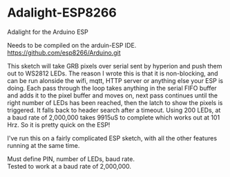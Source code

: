 # Adalight-ESP8266
Adalight for the Arduino ESP


Needs to be compiled on the arduin-ESP IDE.
https://github.com/esp8266/Arduino.git


This sketch will take GRB pixels over serial sent by hyperion and push them out to WS2812 LEDs.  The reason I wrote this is that it is non-blocking, and can be run alonside the wifi, mqtt, HTTP server or anything else your ESP is doing.  Each pass through the loop takes anything in the serial FIFO buffer and adds it to the pixel buffer and moves on, next pass continues until the right number of LEDs has been reached, then the latch to show the pixels is triggered.  It falls back to header search after a timeout.  Using 200 LEDs, at a baud rate of 2,000,000 takes 9915uS to complete which works out at 101 Hrz.  So it is pretty quick on the ESP!

I've run this on a fairly complicated ESP sketch, with all the other features running at the same time. 

Must define PIN, number of LEDs, baud rate.  
Tested to work at a baud rate of 2,000,000. 

